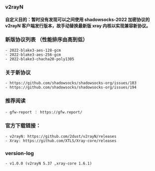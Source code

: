 ### v2rayN
#### 自定义目的：暂时没有发现可以之间使用 shadowsocks-2022 加密协议的 v2rayN 客户端发行版本，故手动替换最新版 xray 内核以实现兼容新协议。

### 新版协议列表 （性能排序由高到低）
    - 2022-blake3-aes-128-gcm
    - 2022-blake3-aes-256-gcm
    - 2022-blake3-chacha20-poly1305

### 关于新协议
    - https://github.com/shadowsocks/shadowsocks-org/issues/183
    - https://github.com/shadowsocks/shadowsocks-org/issues/194

### 推荐阅读
    - gfw-report ： https://gfw.report/

### 官方下载链接：
    - v2rayN: https://github.com/2dust/v2rayN/releases
    - Xray: https://github.com/XTLS/Xray-core/releases

### version-log
    - v1.0.0 (v2rayN 5.37 ,xray-core 1.6.1)